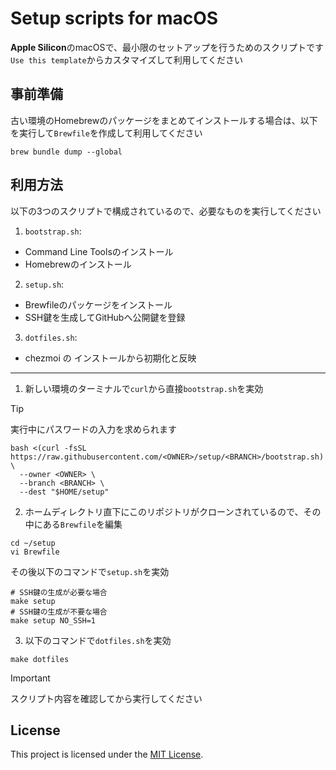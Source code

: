 # Setup scripts for macOS

**Apple Silicon**のmacOSで、最小限のセットアップを行うためのスクリプトです  
`Use this template`からカスタマイズして利用してください  

## 事前準備
古い環境のHomebrewのパッケージをまとめてインストールする場合は、以下を実行して`Brewfile`を作成して利用してください
``` shell
brew bundle dump --global
```

## 利用方法
以下の3つのスクリプトで構成されているので、必要なものを実行してください
1. `bootstrap.sh`:  
  - Command Line Toolsのインストール  
  - Homebrewのインストール  

2. `setup.sh`: 
  - Brewfileのパッケージをインストール  
  - SSH鍵を生成してGitHubへ公開鍵を登録  

3. `dotfiles.sh`: 
  - chezmoi の インストールから初期化と反映  

---  

1. 新しい環境のターミナルで`curl`から直接`bootstrap.sh`を実効
> [!TIP]
> 実行中にパスワードの入力を求められます
``` shell
bash <(curl -fsSL https://raw.githubusercontent.com/<OWNER>/setup/<BRANCH>/bootstrap.sh) \
  --owner <OWNER> \
  --branch <BRANCH> \
  --dest "$HOME/setup"
```

2. ホームディレクトリ直下にこのリポジトリがクローンされているので、その中にある`Brewfile`を編集
``` shell
cd ~/setup
vi Brewfile
```

その後以下のコマンドで`setup.sh`を実効  
``` shell
# SSH鍵の生成が必要な場合
make setup
# SSH鍵の生成が不要な場合
make setup NO_SSH=1
```

3. 以下のコマンドで`dotfiles.sh`を実効
``` shell
make dotfiles
```

> [!IMPORTANT]
> スクリプト内容を確認してから実行してください

## License
This project is licensed under the [MIT License](./LICENSE).

